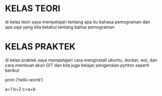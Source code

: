 # KELAS TEORI 

di kelas teori saya mempelajari tentang apa itu bahasa pemograman dan apa saja yang kita ketahui tentang bahsa pemograman 

# KELAS PRAKTEK

di kelas praktek saya mempelajari cara menginstall ubuntu, docker, wsl, dan cara membuat akun GIT dan kita juga belajar pengenalan pyhton seperti berikut 

print ('hello world')

a=1
b=2
c=a+b